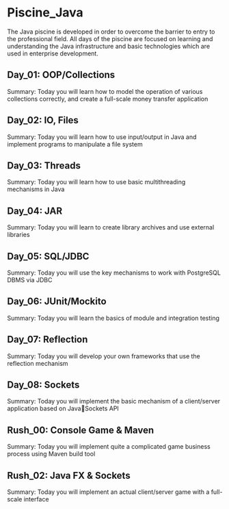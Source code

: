# Piscine_Java
The Java piscine is developed in order to overcome the barrier to entry to the professional field. All days of the piscine are focused on learning and understanding the Java infrastructure and basic technologies which are used in enterprise development.


## Day_01: OOP/Collections

Summary: Today you will learn how to model the operation of various collections
correctly, and create a full-scale money transfer application


## Day_02: IO, Files

Summary: Today you will learn how to use input/output in Java and implement
programs to manipulate a file system


## Day_03: Threads

Summary: Today you will learn how to use basic multithreading mechanisms in Java


## Day_04: JAR

Summary: Today you will learn to create library archives and use external libraries


## Day_05: SQL/JDBC

Summary: Today you will use the key mechanisms to work with PostgreSQL DBMS via
JDBC

## Day_06: JUnit/Mockito

Summary: Today you will learn the basics of module and integration testing


## Day_07: Reflection

Summary: Today you will develop your own frameworks that use the reflection
mechanism


## Day_08: Sockets

Summary: Today you will implement the basic mechanism of a client/server application
based on JavaSockets API


## Rush_00: Console Game & Maven

Summary: Today you will implement quite a complicated game business process using
Maven build tool


## Rush_02: Java FX & Sockets

Summary: Today you will implement an actual client/server game with a full-scale
interface
